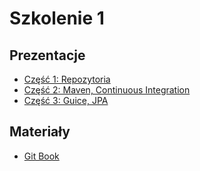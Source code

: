 # Szkolenie 1

## Prezentacje

- [Część 1: Repozytoria](http://dl.yuppy.pl/szkolenie/p1.html)
- [Część 2: Maven, Continuous Integration](http://dl.yuppy.pl/szkolenie/p2.html)
- [Część 3: Guice, JPA](http://dl.yuppy.pl/szkolenie/p3.html)

## Materiały

- [Git Book](http://git-scm.com/book/pl/v1/Pierwsze-kroki-Wprowadzenie-do-kontroli-wersji)
